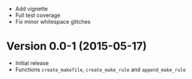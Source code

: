 - Add vignette
- Full test coverage
- Fix minor whitespace glitches

Version 0.0-1 (2015-05-17)
===

- Initial release
- Functions `create_makefile`, `create_make_rule` and `append_make_rule`
